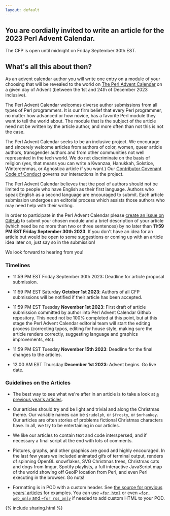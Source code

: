 ```yaml
---
layout: default
---
```


## You are cordially invited to write an article for the 2023 Perl Advent Calendar.

The CFP is open until midnight on Friday September 30th EST.

## What's all this about then?

As an advent calendar author you will write one entry on a module of your
choosing that will be revealed to the world on
[The Perl Advent Calendar](https://www.perladvent.org/)
on a given day of Advent (between the 1st and 24th of December 2023 inclusive).

The Perl Advent Calendar welcomes diverse author submissions from all types of
Perl programmers.  It is our firm belief that every Perl programmer, no matter
how advanced or how novice, has a favorite Perl module they want to tell the
world about.  The module that is the subject of the article need not be written
by the article author, and more often than not this is not the case.

The Perl Advent Calendar seeks to be an inclusive project.
We encourage and sincerely welcome articles from authors of color,
women, queer article authors, transgender authors and from other communities
not well represented in the tech world.  We do not discriminate on the basis
of religion (yes, that means you can write a Kwanzaa, Hanukkah, Solstice,
Wintereenmas, or Agnostica article if you want.)  Our
[Contributor Covenant Code of Conduct](https://github.com/perladvent/Perl-Advent/blob/master/code-of-conduct.md)
governs our interactions in the project.

The Perl Advent Calendar believes that the pool of authors should not be
limited to people who have English as their first language.  Authors who speak
English as a second language are encouraged to submit.  Each article submission
undergoes an editorial process which assists those authors who may need help
with their writing.

In order to participate in the Perl Advent Calendar please [create an issue on
GitHub](https://github.com/perladvent/Perl-Advent/issues/new?assignees=&labels=article&template=i-want-to-write-an-article.md&title=)
to submit your chosen module and a brief description of your article (which need
be no more than two or three sentences) by no later than **11:59 PM EST Friday
September 30th 2023**.  If you don't have an idea for an article but would
be open to some suggestions or coming up with an article idea later on, just say
so in the submission!

We look forward to hearing from you!

### Timelines ###

* 11:59 PM EST Friday September 30th 2023: Deadline for article proposal
  submission.

* 11:59 PM EST Saturday **October 1st 2023**: Authors of all CFP submissions will
  be notified if their article has been accepted.

* 11:59 PM EST Tuesday **November 1st 2023**: First draft of article submission
  committed by author into Perl Advent Calendar Github repository.  This need
  not be 100% completed at this point, but at this stage the Perl Advent
  Calendar editorial team will start the editing process (correcting typos,
  editing for house style, making sure the article renders correctly, suggesting
  language and graphics improvements, etc).

* 11:59 PM EST Tuesday **November 15th 2023**: Deadline for the final changes
  to the articles.

* 12:00 AM EST Thursday **December 1st 2023**: Advent begins.  Go live date.

### Guidelines on the Articles ###

- The best way to see what we're after in an article is to take a look at
  [a previous year's articles](https://www.perladvent.org/2022/).

- Our articles should try and be light and trivial and along the Christmas theme.
Our variable names can be `$rudolph`, or `$frosty`, or `$mrhankey`.  Our articles
are often stories of problems fictional Christmas characters have.  In all, we
try to be entertaining in our articles.

- We like our articles to contain text and code interspersed, and if necessary a final script at the end with lots of comments.

- Pictures, graphs, and other graphics are good and highly encouraged.  In the last few years we included animated gifs of terminal output, renders of spinning OpenGL snowflakes, SVG Christmas trees, Christmas cats and dogs from Imgur, Spotify playlists, a full interactive JavaScript map of the world showing off GeoIP location from Perl, and even Perl executing in the browser.  Go nuts!

- Formatting is in POD with a custom header.  See [the source for previous years' articles](https://github.com/perladvent/Perl-Advent/tree/main/2022/articles) for examples.  You can use [`=for html`](https://github.com/perladvent/Perl-Advent/blame/main/2015/articles/2015-12-02.pod#L75) or even [`=for web_only` and `=for rss_only`](https://github.com/perladvent/Perl-Advent/blame/main/2015/articles/2015-12-01.pod#L7) if needed to add custom HTML to your POD.

{% include sharing.html %}
